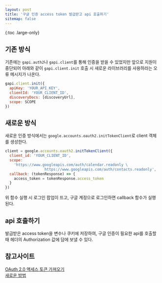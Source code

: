 ```yaml
---
layout: post
title: '구글 인증 access token 발급받고 api 호출하기'
sitemap: false
---
```


{:toc .large-only}

## 기존 방식

기존에는 `gapi.auth2`나 `gapi.client`를 통해 인증을 받을 수 있었지만 앞으로 지원이 중단되어 아래와 같이 `gapi.client.init` 호출 시 새로운 라이브러리를 사용하라는 오류 메시지가 나온다.

```js
gapi.client.init({
  apiKey: 'YOUR_API_KEY',
  clientId: 'YOUR_CLIENT_ID',
  discoveryDocs: [discoveryUrl],
  scope: SCOPE
})
```

## 새로운 방식

새로운 인증 방식에서는 `google.accounts.oauth2.initTokenClient`로 client 객체를 생성한다.

```js
client = google.accounts.oauth2.initTokenClient({
  client_id: 'YOUR_CLIENT_ID',
  scope:
    'https://www.googleapis.com/auth/calendar.readonly \
                  https://www.googleapis.com/auth/contacts.readonly',
  callback: (tokenResponse) => {
    access_token = tokenResponse.access_token
  }
})
```

위 함수 실행 시 로그인 팝업이 뜨고, 구글 계정으로 로그인하면 callback 함수가 실행된다.

## api 호출하기

발급받은 access token을 변수나 쿠키에 저장하여, 구글 인증이 필요한 api를 호출할 때 헤더의 Authorization 값에 담에 보낼 수 있다.

## 참고사이트

[OAuth 2.0 액세스 토큰 가져오기](https://developers.google.com/identity/protocols/oauth2/javascript-implicit-flow#obtainingaccesstokens)<br/>
[새로운 방법](https://developers.google.com/identity/oauth2/web/guides/migration-to-gis#implicit_flow_examples)
